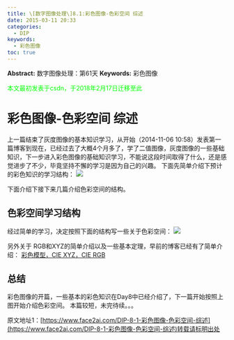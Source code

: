 ```yaml
---
title: \[数字图像处理\]8.1:彩色图像-色彩空间 综述
date: 2015-03-11 20:33
categories:
  - DIP
keywords:
  - 彩色图像
toc: true
---
```

**Abstract:** 数字图像处理：第61天
**Keywords:** 彩色图像
<!--more-->
<font color="00FF00">本文最初发表于csdn，于2018年2月17日迁移至此</font>
# 彩色图像-色彩空间 综述
上一篇结束了灰度图像的基本知识学习，从开始（2014-11-06 10:58）发表第一篇博客到现在，已经过去了大概4个月多了，学了二值图像，灰度图像的一些基础知识，下一步进入彩色图像的基础知识学习，不能说这段时间取得了什么，还是感觉进步了不少，毕竟坚持不懈的学习是因为自己的兴趣。
下面先简单介绍下预计的彩色知识的学习结构：
![](https://tony4ai-1251394096.cos.ap-hongkong.myqcloud.com/blog_images/DIP-8-1-彩色图像-色彩空间-综述/20150311202804085.jpeg)

下面介绍下接下来几篇介绍色彩空间的结构。
## 色彩空间学习结构
经过简单的学习，决定按照下面的结构写一些关于色彩空间：
![](https://tony4ai-1251394096.cos.ap-hongkong.myqcloud.com/blog_images/DIP-8-1-彩色图像-色彩空间-综述/20150312135844944.jpeg)

另外关于 RGB和XYZ的简单介绍以及一些基本定理，早前的博客已经有了简单介绍：
[彩色模型，CIE XYZ，CIE RGB](http://blog.csdn.net/tonyshengtan/article/details/42041987)
## 总结
彩色图像的开篇，一些基本的彩色知识在Day8中已经介绍了，下一篇开始按照上图开始介绍色彩空间。
本篇较短，未完待续。。。





原文地址1：[https://www.face2ai.com/DIP-8-1-彩色图像-色彩空间-综述](https://www.face2ai.com/DIP-8-1-彩色图像-色彩空间-综述)转载请标明出处
